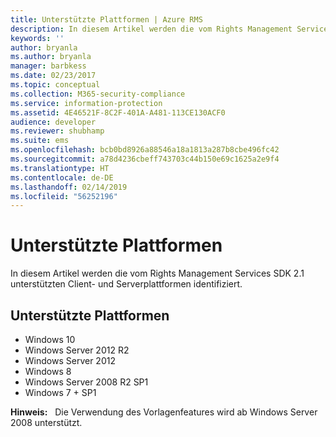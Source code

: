 ```yaml
---
title: Unterstützte Plattformen | Azure RMS
description: In diesem Artikel werden die vom Rights Management Services SDK 2.1 unterstützten Client- und Serverplattformen identifiziert.
keywords: ''
author: bryanla
ms.author: bryanla
manager: barbkess
ms.date: 02/23/2017
ms.topic: conceptual
ms.collection: M365-security-compliance
ms.service: information-protection
ms.assetid: 4E46521F-8C2F-401A-A481-113CE130ACF0
audience: developer
ms.reviewer: shubhamp
ms.suite: ems
ms.openlocfilehash: bcb0bd8926a88546a18a1813a287b8cbe496fc42
ms.sourcegitcommit: a78d4236cbeff743703c44b150e69c1625a2e9f4
ms.translationtype: HT
ms.contentlocale: de-DE
ms.lasthandoff: 02/14/2019
ms.locfileid: "56252196"
---
```

# <a name="supported-platforms"></a>Unterstützte Plattformen

In diesem Artikel werden die vom Rights Management Services SDK 2.1 unterstützten Client- und Serverplattformen identifiziert.

## <a name="supported-platforms"></a>Unterstützte Plattformen

-   Windows 10
-   Windows Server 2012 R2
-   Windows Server 2012
-   Windows 8
-   Windows Server 2008 R2 SP1
-   Windows 7 + SP1

**Hinweis:**   Die Verwendung des Vorlagenfeatures wird ab Windows Server 2008 unterstützt.

